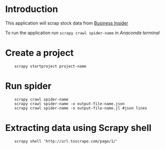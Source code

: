 # Introduction 

This application will scrap stock data from [Business Insider][1]

To run the application run ``` scrapy crawl spider-name ``` in _Anaconda terminal_





# Create a project

```
    scrapy startproject project-name
```

# Run spider

```
    scrapy crawl spider-name
    scrapy crawl spider-name -o output-file-name.json
    scrapy crawl spider-name -o output-file-name.jl #json lines
```

# Extracting data using Scrapy shell

``` 
    scrapy shell 'http://url.toscrape.com/page/1/'

 ```

 [1]:  https://markets.businessinsider.com/index/components/s&p_500 "Business Insider"